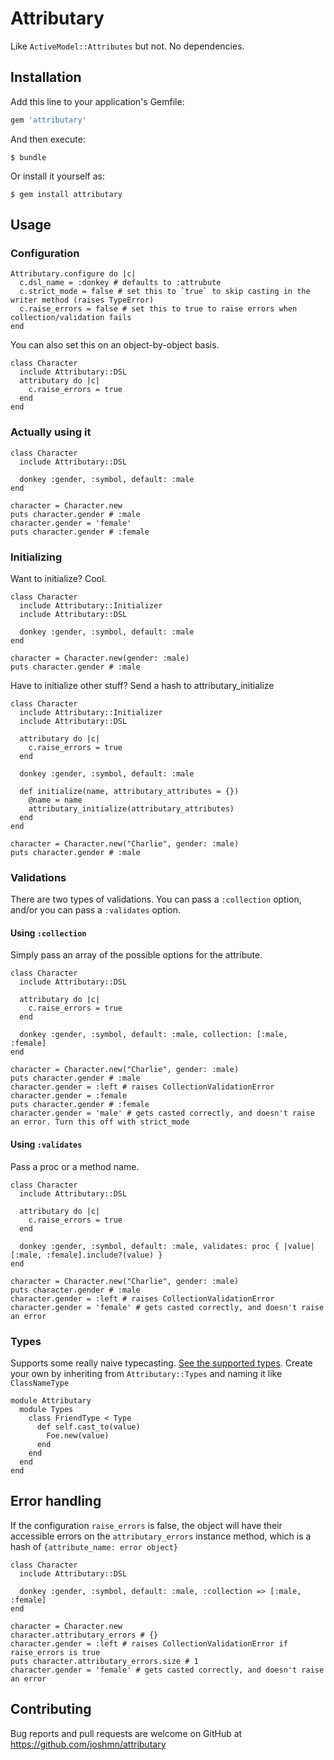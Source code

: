 # Attributary

Like `ActiveModel::Attributes` but not. No dependencies.

## Installation

Add this line to your application's Gemfile:

```ruby
gem 'attributary'
```

And then execute:

    $ bundle

Or install it yourself as:

    $ gem install attributary

## Usage

### Configuration

    Attributary.configure do |c|
      c.dsl_name = :donkey # defaults to :attrubute
      c.strict_mode = false # set this to `true` to skip casting in the writer method (raises TypeError)
      c.raise_errors = false # set this to true to raise errors when collection/validation fails
    end
    
You can also set this on an object-by-object basis.
    
    class Character 
      include Attributary::DSL
      attributary do |c|
        c.raise_errors = true 
      end
    end
    
### Actually using it

    class Character
      include Attributary::DSL
      
      donkey :gender, :symbol, default: :male 
    end
     
    character = Character.new
    puts character.gender # :male 
    character.gender = 'female'
    puts character.gender # :female

### Initializing

Want to initialize? Cool.

    class Character
      include Attributary::Initializer
      include Attributary::DSL
      
      donkey :gender, :symbol, default: :male 
    end
    
    character = Character.new(gender: :male)
    puts character.gender # :male 
    
Have to initialize other stuff? Send a hash to attributary_initialize

    class Character
      include Attributary::Initializer
      include Attributary::DSL
      
      attributary do |c|
        c.raise_errors = true 
      end
            
      donkey :gender, :symbol, default: :male 
      
      def initialize(name, attributary_attributes = {})
        @name = name 
        attributary_initialize(attributary_attributes)
      end  
    end
    
    character = Character.new("Charlie", gender: :male)
    puts character.gender # :male 

### Validations

There are two types of validations. You can pass a `:collection` option, and/or you can pass a `:validates` option.

#### Using `:collection`

Simply pass an array of the possible options for the attribute.

    class Character
      include Attributary::DSL
      
      attributary do |c|
        c.raise_errors = true 
      end
            
      donkey :gender, :symbol, default: :male, collection: [:male, :female]
    end
    
    character = Character.new("Charlie", gender: :male)
    puts character.gender # :male 
    character.gender = :left # raises CollectionValidationError
    character.gender = :female 
    puts character.gender # :female 
    character.gender = 'male' # gets casted correctly, and doesn't raise an error. Turn this off with strict_mode
    
#### Using `:validates`

Pass a proc or a method name.

    class Character
      include Attributary::DSL
      
      attributary do |c|
        c.raise_errors = true 
      end
      
      donkey :gender, :symbol, default: :male, validates: proc { |value| [:male, :female].include?(value) }
    end
    
    character = Character.new("Charlie", gender: :male)
    puts character.gender # :male 
    character.gender = :left # raises CollectionValidationError
    character.gender = 'female' # gets casted correctly, and doesn't raise an error
    
### Types

Supports some really naive typecasting. [See the supported types](https://github.com/joshmn/attributary/tree/master/lib/attributary/types). Create your own by inheriting from `Attributary::Types` and naming it like `ClassNameType`

    module Attributary
      module Types
        class FriendType < Type
          def self.cast_to(value)
            Foe.new(value)
          end
        end
      end
    end

## Error handling

If the configuration `raise_errors` is false, the object will have their accessible errors on the `attributary_errors` instance method, which is a hash of `{attribute_name: error object}`

    class Character
      include Attributary::DSL
      
      donkey :gender, :symbol, default: :male, :collection => [:male, :female]
    end
    
    character = Character.new 
    character.attributary_errors # {}
    character.gender = :left # raises CollectionValidationError if raise_errors is true 
    puts character.attributary_errors.size # 1 
    character.gender = 'female' # gets casted correctly, and doesn't raise an error
    

## Contributing

Bug reports and pull requests are welcome on GitHub at https://github.com/joshmn/attributary